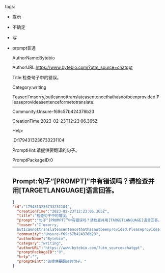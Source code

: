   tags: 
- 提示
- 不确定
- 写
- prompt普通

  AuthorName:Bytebio

  AuthorURL:https://www.bytebio.com/?utm_source=chatgpt

  Title:检查句子中的错误。

  Category:writing

  Teaser:I'msorry,butIcannottranslateasentencethathasnotbeenprovided.Pleaseprovideasentenceformetotranslate.

  Community:Unsure-f69c57b424376b23

  CreationTime:2023-02-23T12:23:06.365Z

  Help:

  ID:1794313236733231104

  PromptHint:请提供要翻译的句子。

  PromptPackageID:0

  ---

  ## Prompt:句子“[PROMPT]”中有错误吗？请检查并用[TARGETLANGUAGE]语言回答。

  ```json
  {
  "id":"1794313236733231104",
    "creationTime":"2023-02-23T12:23:06.365Z",
    "title":"检查句子中的错误。",
    "prompt":"句子“[PROMPT]”中有错误吗？请检查并用[TARGETLANGUAGE]语言回答。",
    "teaser":"I'msorry,
    butIcannottranslateasentencethathasnotbeenprovided.Pleaseprovideasentenceformetotranslate.",
    "community":"Unsure-f69c57b424376b23",
    "authorName":"Bytebio",
    "category":"writing",
    "authorURL":"https://www.bytebio.com/?utm_source=chatgpt",
    "promptPackageID":"0",
    "help":"",
    "promptHint":"请提供要翻译的句子。"
  }
  ```
